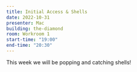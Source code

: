 ```yaml
---
title: Initial Access & Shells
date: 2022-10-31
presenter: Mac
building: the-diamond
room: Workroom 1
start-time: "19:00"
end-time: "20:30"
---
```


This week we will be popping and catching shells!